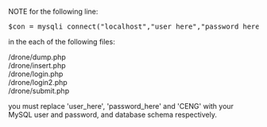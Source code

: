 NOTE for the following line:

<pre>
$con = mysqli_connect("localhost","user_here","password_here","CENG"); //must include mysql user and password
</pre>

in the each of the following files:

/drone/dump.php <br>
/drone/insert.php <br>
/drone/login.php <br>
/drone/login2.php <br>
/drone/submit.php <br>

you must replace 'user_here', 'password_here' and 'CENG' with your MySQL user and password, and database schema respectively. 
